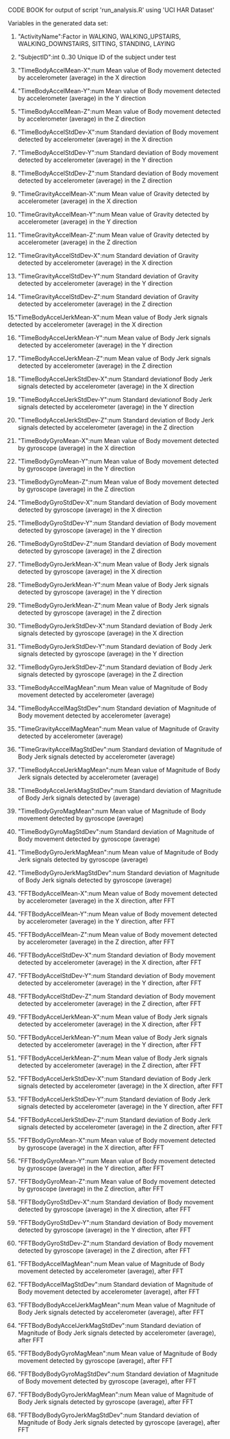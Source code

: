 CODE BOOK for output of script 'run_analysis.R' using 'UCI HAR Dataset'

Variables in the generated data set:

1. "ActivityName":Factor in
    WALKING, 
    WALKING_UPSTAIRS, 
    WALKING_DOWNSTAIRS, 
    SITTING, 
    STANDING, 
    LAYING

2. "SubjectID":int 0..30
    Unique ID of the subject under test
    
3. "TimeBodyAccelMean-X":num
    Mean value of Body movement detected by accelerometer (average) in the X direction
    
4. "TimeBodyAccelMean-Y":num
    Mean value of Body movement detected by accelerometer (average) in the Y direction
    
5. "TimeBodyAccelMean-Z":num
    Mean value of Body movement detected by accelerometer (average) in the Z direction
    
6. "TimeBodyAccelStdDev-X":num
    Standard deviation of Body movement detected by accelerometer (average) in the X direction
    
7. "TimeBodyAccelStdDev-Y":num
    Standard deviation of Body movement detected by accelerometer (average) in the Y direction
    
8. "TimeBodyAccelStdDev-Z":num
    Standard deviation of Body movement detected by accelerometer (average) in the Z direction
    
9. "TimeGravityAccelMean-X":num
    Mean value of Gravity detected by accelerometer (average) in the X direction
    
10. "TimeGravityAccelMean-Y":num
    Mean value of Gravity detected by accelerometer (average) in the Y direction
    
11. "TimeGravityAccelMean-Z":num
    Mean value of Gravity detected by accelerometer (average) in the Z direction
    
12. "TimeGravityAccelStdDev-X":num
    Standard deviation of Gravity detected by accelerometer (average) in the X direction
    
13. "TimeGravityAccelStdDev-Y":num
    Standard deviation of Gravity detected by accelerometer (average) in the Y direction
    
14. "TimeGravityAccelStdDev-Z":num
    Standard deviation of Gravity detected by accelerometer (average) in the Z direction
    
15."TimeBodyAccelJerkMean-X":num
    Mean value of Body Jerk signals detected by  accelerometer (average) in the X direction
    
16. "TimeBodyAccelJerkMean-Y":num
    Mean value of Body Jerk signals detected by  accelerometer (average) in the Y direction
    
17. "TimeBodyAccelJerkMean-Z":num
    Mean value of Body Jerk signals detected by  accelerometer (average) in the Z direction
    
18. "TimeBodyAccelJerkStdDev-X":num
    Standard deviationof Body Jerk signals detected by  accelerometer (average) in the X direction
    
19. "TimeBodyAccelJerkStdDev-Y":num
    Standard deviationof Body Jerk signals detected by  accelerometer (average) in the Y direction
    
20. "TimeBodyAccelJerkStdDev-Z":num
    Standard deviation of Body Jerk signals detected by accelerometer (average) in the Z direction
    
21. "TimeBodyGyroMean-X":num
    Mean value of Body movement detected by gyroscope (average) in the X direction
    
22. "TimeBodyGyroMean-Y":num
    Mean value of Body movement detected by gyroscope (average) in the Y direction
    
23. "TimeBodyGyroMean-Z":num
    Mean value of Body movement detected by gyroscope (average) in the Z direction
    
24. "TimeBodyGyroStdDev-X":num
    Standard deviation of Body movement detected by gyroscope (average) in the X direction
    
25. "TimeBodyGyroStdDev-Y":num
    Standard deviation of Body movement detected by gyroscope (average) in the Y direction
    
26. "TimeBodyGyroStdDev-Z":num
    Standard deviation of Body movement detected by gyroscope (average) in the Z direction
    
27. "TimeBodyGyroJerkMean-X":num
    Mean value of Body Jerk signals detected by  gyroscope (average) in the X direction
    
28. "TimeBodyGyroJerkMean-Y":num
    Mean value of Body Jerk signals detected by  gyroscope (average) in the Y direction
    
30. "TimeBodyGyroJerkMean-Z":num
    Mean value of Body Jerk signals detected by   gyroscope (average) in the Z direction
    
31. "TimeBodyGyroJerkStdDev-X":num
    Standard deviation of Body Jerk signals detected by  gyroscope (average) in the X direction
    
32. "TimeBodyGyroJerkStdDev-Y":num
    Standard deviation of Body Jerk signals detected by  gyroscope (average) in the Y direction
    
33. "TimeBodyGyroJerkStdDev-Z":num
    Standard deviation of Body Jerk signals detected by  gyroscope (average) in the Z direction
    
34. "TimeBodyAccelMagMean":num
    Mean value of Magnitude of Body movement detected by accelerometer (average)
    
35. "TimeBodyAccelMagStdDev":num
    Standard deviation of Magnitude of Body movement detected by accelerometer (average)
    
36. "TimeGravityAccelMagMean":num
    Mean value of Magnitude of Gravity detected by accelerometer (average)
    
37. "TimeGravityAccelMagStdDev":num
    Standard deviation of Magnitude of Body Jerk signals detected by  accelerometer (average)
    
38. "TimeBodyAccelJerkMagMean":num
    Mean value of Magnitude of Body Jerk signals detected by  accelerometer (average)
    
39. "TimeBodyAccelJerkMagStdDev":num
    Standard deviation of Magnitude of Body Jerk signals detected by (average)
    
40. "TimeBodyGyroMagMean":num
    Mean value of Magnitude of Body movement detected by gyroscope (average)
    
41. "TimeBodyGyroMagStdDev":num
    Standard deviation of Magnitude of Body movement detected by gyroscope (average)
    
42. "TimeBodyGyroJerkMagMean":num
    Mean value of Magnitude of Body Jerk signals detected by gyroscope (average)
    
43. "TimeBodyGyroJerkMagStdDev":num
    Standard deviation of Magnitude of Body Jerk signals detected by gyroscope (average)
    
44. "FFTBodyAccelMean-X":num
    Mean value of Body movement detected by accelerometer (average) in the X direction, after FFT
    
45. "FFTBodyAccelMean-Y":num
    Mean value of Body movement detected by accelerometer (average) in the Y direction, after FFT
    
46. "FFTBodyAccelMean-Z":num
    Mean value of Body movement detected by accelerometer (average) in the Z direction, after FFT
    
47. "FFTBodyAccelStdDev-X":num
    Standard deviation of Body movement detected by accelerometer (average) in the X direction, after FFT
    
48. "FFTBodyAccelStdDev-Y":num
    Standard deviation of Body movement detected by accelerometer (average) in the Y direction, after FFT
    
49. "FFTBodyAccelStdDev-Z":num
    Standard deviation of Body movement detected by accelerometer (average) in the Z direction, after FFT
    
50. "FFTBodyAccelJerkMean-X":num
    Mean value of Body Jerk signals detected by accelerometer (average) in the X direction, after FFT
    
51. "FFTBodyAccelJerkMean-Y":num
    Mean value of Body Jerk signals detected by accelerometer (average) in the Y direction, after FFT
    
52. "FFTBodyAccelJerkMean-Z":num
    Mean value of Body Jerk signals detected by accelerometer (average) in the Z direction, after FFT
    
53. "FFTBodyAccelJerkStdDev-X":num
    Standard deviation of Body Jerk signals detected by accelerometer (average) in the X direction, after FFT
    
54. "FFTBodyAccelJerkStdDev-Y":num
    Standard deviation of Body Jerk signals detected by accelerometer (average) in the Y direction, after FFT
    
55. "FFTBodyAccelJerkStdDev-Z":num
    Standard deviation of Body Jerk signals detected by accelerometer (average) in the Z direction, after FFT
    
56. "FFTBodyGyroMean-X":num
    Mean value of Body movement detected by gyroscope (average) in the X direction, after FFT
    
57. "FFTBodyGyroMean-Y":num
    Mean value of Body movement detected by gyroscope (average) in the Y direction, after FFT
    
58. "FFTBodyGyroMean-Z":num
    Mean value of Body movement detected by gyroscope (average) in the Z direction, after FFT
    
59. "FFTBodyGyroStdDev-X":num
    Standard deviation of Body movement detected by gyroscope (average) in the X direction, after FFT
    
60. "FFTBodyGyroStdDev-Y":num
    Standard deviation of Body movement detected by gyroscope (average) in the Y direction, after FFT
    
61. "FFTBodyGyroStdDev-Z":num
    Standard deviation of Body movement detected by gyroscope (average) in the Z direction, after FFT
    
62. "FFTBodyAccelMagMean":num
    Mean value of Magnitude of Body movement detected by accelerometer (average), after FFT
    
63. "FFTBodyAccelMagStdDev":num
    Standard deviation of Magnitude of Body movement detected by accelerometer  (average), after FFT
    
64. "FFTBodyBodyAccelJerkMagMean":num
    Mean value of Magnitude of Body Jerk signals detected by accelerometer (average), after FFT
    
65. "FFTBodyBodyAccelJerkMagStdDev":num
    Standard deviation of Magnitude of Body Jerk signals detected by accelerometer (average), after FFT
    
66. "FFTBodyBodyGyroMagMean":num
    Mean value of Magnitude of Body movement detected by gyroscope (average), after FFT
    
67. "FFTBodyBodyGyroMagStdDev":num
    Standard deviation of Magnitude of Body movement detected by gyroscope (average), after FFT
    
68. "FFTBodyBodyGyroJerkMagMean":num
    Mean value of Magnitude of Body Jerk signals detected by gyroscope (average), after FFT
    
69. "FFTBodyBodyGyroJerkMagStdDev":num
    Standard deviation of Magnitude of Body Jerk signals detected by gyroscope (average), after FFT
    

